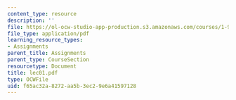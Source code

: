 ```yaml
---
content_type: resource
description: ''
file: https://ol-ocw-studio-app-production.s3.amazonaws.com/courses/1-978-from-nano-to-macro-introduction-to-atomistic-modeling-techniques-january-iap-2007/f65ac32a8272aa5b3ec29e6a41597128_lec01.pdf
file_type: application/pdf
learning_resource_types:
- Assignments
parent_title: Assignments
parent_type: CourseSection
resourcetype: Document
title: lec01.pdf
type: OCWFile
uid: f65ac32a-8272-aa5b-3ec2-9e6a41597128
---
```

